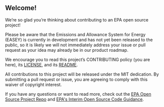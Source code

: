 ## Welcome!

We’re so glad you’re thinking about contributing to an EPA open source project!

Please be aware that the Emissions and Allowance System for Energy (EASEY) is currently in development and has not yet been released to the public, so it is likely we will not immediately address your issue or pull request as your idea may already be in our product roadmap. 

We encourage you to read this project’s CONTRIBUTING policy (you are here), its
[LICENSE](https://github.com/US-EPA-CAMD/easey-ui/blob/develop/LICENSE.md), and its [README](https://github.com/US-EPA-CAMD/easey-ui/blob/develop/README.md).

All contributions to this project will be released under the MIT dedication. By submitting a pull request or issue, you are agreeing to comply with this waiver of copyright interest.

If you have any questions or want to read more, check out the [EPA Open Source Project Repo](https://github.com/USEPA/open-source-projects) and [EPA's Interim Open Source Code Guidance](https://developer.epa.gov/guide/open-source-code/).
